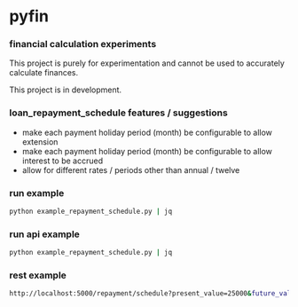 # pyfin
### financial calculation experiments

This project is purely for experimentation and cannot be used to accurately calculate finances.

This project is in development.

### loan_repayment_schedule features / suggestions
* make each payment holiday period (month) be configurable to allow extension
* make each payment holiday period (month) be configurable to allow interest to be accrued
* allow for different rates / periods other than annual / twelve

### run example
```bash
python example_repayment_schedule.py | jq
```

### run api example
```bash
python example_repayment_schedule.py | jq
```

### rest example
```bash
http://localhost:5000/repayment/schedule?present_value=25000&future_value=5000&rate=5.56&number_of_payments=24&payment_holiday=2,3,4&accrue_interest=true&extended=false
```

